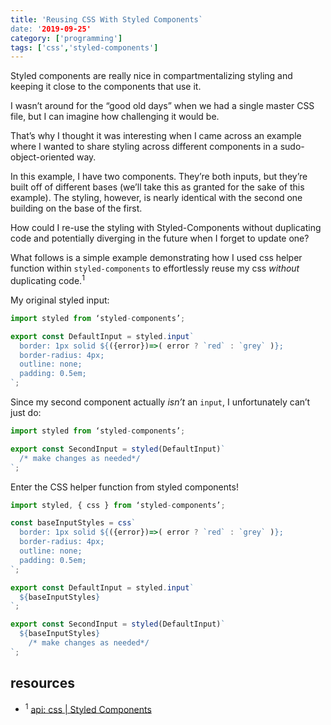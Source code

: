 ```yaml
---
title: 'Reusing CSS With Styled Components`
date: '2019-09-25'
category: ['programming']
tags: ['css','styled-components']
---
```


Styled components are really nice in compartmentalizing styling and keeping it close to the components that use it.

I wasn’t around for the “good old days” when we had a single master CSS file, but I can imagine how challenging it would be.

That’s why I thought it was interesting when I came across an example where I wanted to share styling across different components in a sudo-object-oriented way.

In this example, I have two components. They’re both inputs, but they’re built off of different bases (we’ll take this as granted for the sake of this example). The styling, however, is nearly identical with the second one building on the base of the first.

How could I re-use the styling with Styled-Components without duplicating code and potentially diverging in the future when I forget to update one? 

What follows is a simple example demonstrating how I used css helper function within `styled-components` to effortlessly reuse my css _without_ duplicating code.<sup>1</sup>

My original styled input:
``` javascript
import styled from ‘styled-components’;

export const DefaultInput = styled.input`
  border: 1px solid ${({error})=>( error ? `red` : `grey` )};
  border-radius: 4px;
  outline: none;
  padding: 0.5em;
`;
```

Since my second component actually _isn’t_ an `input`, I unfortunately can’t just do:
```javascript
import styled from ‘styled-components’;

export const SecondInput = styled(DefaultInput)`
  /* make changes as needed*/
`;
```

Enter the CSS helper function from styled components!
```javascript
import styled, { css } from ‘styled-components’;

const baseInputStyles = css`
  border: 1px solid ${({error})=>( error ? `red` : `grey` )};
  border-radius: 4px;
  outline: none;
  padding: 0.5em;
`;

export const DefaultInput = styled.input`
  ${baseInputStyles}
`;

export const SecondInput = styled(DefaultInput)`
  ${baseInputStyles}  
	/* make changes as needed*/
`;

```

## resources
* <sup>1</sup> [api: css | Styled Components](https://www.styled-components.com/docs/api#css)

